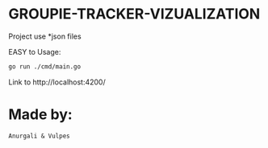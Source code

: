 # GROUPIE-TRACKER-VIZUALIZATION
Project use *json files

EASY to Usage:

```bash
go run ./cmd/main.go
```

Link to http://localhost:4200/

# Made by:
    Anurgali & Vulpes